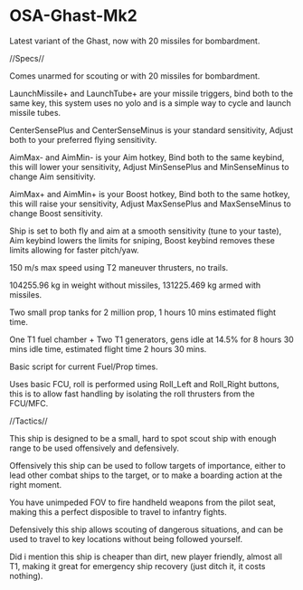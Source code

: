 # OSA-Ghast-Mk2
Latest variant of the Ghast, now with 20 missiles for bombardment.

//Specs//

Comes unarmed for scouting or with 20 missiles for bombardment.

LaunchMissile+ and LaunchTube+ are your missile triggers, bind both to the same key, this system uses no yolo and is a simple way to cycle and launch missile tubes.

CenterSensePlus and CenterSenseMinus is your standard sensitivity, Adjust both to your preferred flying sensitivity.

AimMax- and AimMin- is your Aim hotkey, Bind both to the same keybind, this will lower your sensitivity, Adjust MinSensePlus and MinSenseMinus to change Aim sensitivity.

AimMax+ and AimMin+ is your Boost hotkey, Bind both to the same hotkey, this will raise your sensitivity, Adjust MaxSensePlus and MaxSenseMinus to change Boost sensitivity.

Ship is set to both fly and aim at a smooth sensitivity (tune to your taste), Aim keybind lowers the limits for sniping, Boost keybind removes these limits allowing for faster pitch/yaw.

150 m/s max speed using T2 maneuver thrusters, no trails.

104255.96 kg in weight without missiles, 131225.469 kg armed with missiles.

Two small prop tanks for 2 million prop, 1 hours 10 mins estimated flight time.

One T1 fuel chamber + Two T1 generators, gens idle at 14.5% for 8 hours 30 mins idle time, estimated flight time 2 hours 30 mins.

Basic script for current Fuel/Prop times.

Uses basic FCU, roll is performed using Roll_Left and Roll_Right buttons, this is to allow fast handling by isolating the roll thrusters from the FCU/MFC.



//Tactics//

This ship is designed to be a small, hard to spot scout ship with enough range to be used offensively and defensively.

Offensively this ship can be used to follow targets of importance, either to lead other combat ships to the target, or to make a boarding action at the right moment.

You have unimpeded FOV to fire handheld weapons from the pilot seat, making this a perfect disposible to travel to infantry fights.

Defensively this ship allows scouting of dangerous situations, and can be used to travel to key locations without being followed yourself.

Did i mention this ship is cheaper than dirt, new player friendly, almost all T1, making it great for emergency ship recovery (just ditch it, it costs nothing).
